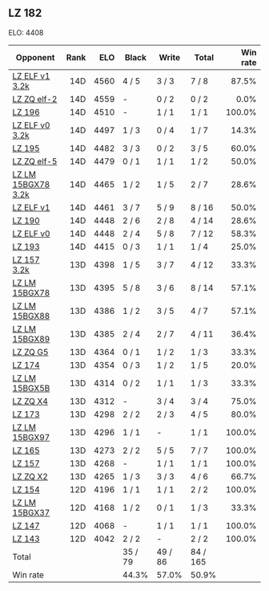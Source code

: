 ## LZ 182 ##

ELO: 4408

Opponent | Rank | ELO | Black | Write | Total | Win rate
---------|-----:|----:|-------|-------|-------|-------:
[LZ ELF v1 3.2k](LZ%20ELF%20v1%203.2k.md) | 14D | 4560 | 4 / 5 | 3 / 3 | 7 / 8 | 87.5%
[LZ ZQ elf-2](LZ%20ZQ%20elf-2.md) | 14D | 4559 | - | 0 / 2 | 0 / 2 | 0.0%
[LZ 196](LZ%20196.md) | 14D | 4510 | - | 1 / 1 | 1 / 1 | 100.0%
[LZ ELF v0 3.2k](LZ%20ELF%20v0%203.2k.md) | 14D | 4497 | 1 / 3 | 0 / 4 | 1 / 7 | 14.3%
[LZ 195](LZ%20195.md) | 14D | 4482 | 3 / 3 | 0 / 2 | 3 / 5 | 60.0%
[LZ ZQ elf-5](LZ%20ZQ%20elf-5.md) | 14D | 4479 | 0 / 1 | 1 / 1 | 1 / 2 | 50.0%
[LZ LM 15BGX78 3.2k](LZ%20LM%2015BGX78%203.2k.md) | 14D | 4465 | 1 / 2 | 1 / 5 | 2 / 7 | 28.6%
[LZ ELF v1](LZ%20ELF%20v1.md) | 14D | 4461 | 3 / 7 | 5 / 9 | 8 / 16 | 50.0%
[LZ 190](LZ%20190.md) | 14D | 4448 | 2 / 6 | 2 / 8 | 4 / 14 | 28.6%
[LZ ELF v0](LZ%20ELF%20v0.md) | 14D | 4448 | 2 / 4 | 5 / 8 | 7 / 12 | 58.3%
[LZ 193](LZ%20193.md) | 14D | 4415 | 0 / 3 | 1 / 1 | 1 / 4 | 25.0%
[LZ 157 3.2k](LZ%20157%203.2k.md) | 13D | 4398 | 1 / 5 | 3 / 7 | 4 / 12 | 33.3%
[LZ LM 15BGX78](LZ%20LM%2015BGX78.md) | 13D | 4395 | 5 / 8 | 3 / 6 | 8 / 14 | 57.1%
[LZ LM 15BGX88](LZ%20LM%2015BGX88.md) | 13D | 4386 | 1 / 2 | 3 / 5 | 4 / 7 | 57.1%
[LZ LM 15BGX89](LZ%20LM%2015BGX89.md) | 13D | 4385 | 2 / 4 | 2 / 7 | 4 / 11 | 36.4%
[LZ ZQ G5](LZ%20ZQ%20G5.md) | 13D | 4364 | 0 / 1 | 1 / 2 | 1 / 3 | 33.3%
[LZ 174](LZ%20174.md) | 13D | 4354 | 0 / 3 | 1 / 2 | 1 / 5 | 20.0%
[LZ LM 15BGX5B](LZ%20LM%2015BGX5B.md) | 13D | 4314 | 0 / 2 | 1 / 1 | 1 / 3 | 33.3%
[LZ ZQ X4](LZ%20ZQ%20X4.md) | 13D | 4312 | - | 3 / 4 | 3 / 4 | 75.0%
[LZ 173](LZ%20173.md) | 13D | 4298 | 2 / 2 | 2 / 3 | 4 / 5 | 80.0%
[LZ LM 15BGX97](LZ%20LM%2015BGX97.md) | 13D | 4296 | 1 / 1 | - | 1 / 1 | 100.0%
[LZ 165](LZ%20165.md) | 13D | 4273 | 2 / 2 | 5 / 5 | 7 / 7 | 100.0%
[LZ 157](LZ%20157.md) | 13D | 4268 | - | 1 / 1 | 1 / 1 | 100.0%
[LZ ZQ X2](LZ%20ZQ%20X2.md) | 13D | 4265 | 1 / 3 | 3 / 3 | 4 / 6 | 66.7%
[LZ 154](LZ%20154.md) | 12D | 4196 | 1 / 1 | 1 / 1 | 2 / 2 | 100.0%
[LZ LM 15BGX37](LZ%20LM%2015BGX37.md) | 12D | 4168 | 1 / 2 | 0 / 1 | 1 / 3 | 33.3%
[LZ 147](LZ%20147.md) | 12D | 4068 | - | 1 / 1 | 1 / 1 | 100.0%
[LZ 143](LZ%20143.md) | 12D | 4042 | 2 / 2 | - | 2 / 2 | 100.0%
Total | | | 35 / 79 | 49 / 86 | 84 / 165 | 
Win rate| | | 44.3% | 57.0% | 50.9% | 
